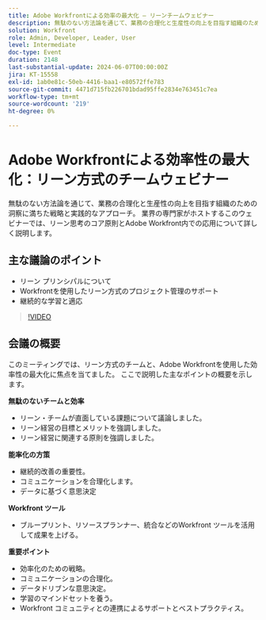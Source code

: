 ```yaml
---
title: Adobe Workfrontによる効率の最大化 – リーンチームウェビナー
description: 無駄のない方法論を通じて、業務の合理化と生産性の向上を目指す組織のための洞察に満ちた戦略と実践的なアプローチ。 業界の専門家がホストするこのウェビナーでは、リーン思考のコア原則とAdobe Workfront内での応用について詳しく説明します。主な論点 – リーン原理の理解​Workfrontを使用したリーンプロジェクト管理のサポート継続的な学習と適応
solution: Workfront
role: Admin, Developer, Leader, User
level: Intermediate
doc-type: Event
duration: 2148
last-substantial-update: 2024-06-07T00:00:00Z
jira: KT-15558
exl-id: 1ab0e81c-50eb-4416-baa1-e80572ffe783
source-git-commit: 4471d715fb226701bdad95ffe2834e763451c7ea
workflow-type: tm+mt
source-wordcount: '219'
ht-degree: 0%

---
```


# Adobe Workfrontによる効率性の最大化：リーン方式のチームウェビナー

無駄のない方法論を通じて、業務の合理化と生産性の向上を目指す組織のための洞察に満ちた戦略と実践的なアプローチ。 業界の専門家がホストするこのウェビナーでは、リーン思考のコア原則とAdobe Workfront内での応用について詳しく説明します。

## 主な議論のポイント

* リーン プリンシパルについて
* Workfrontを使用したリーン方式のプロジェクト管理のサポート
* 継続的な学習と適応

>[!VIDEO](https://video.tv.adobe.com/v/3429287/?learn=on)

## 会議の概要

このミーティングでは、リーン方式のチームと、Adobe Workfrontを使用した効率性の最大化に焦点を当てました。 ここで説明した主なポイントの概要を示します。

**無駄のないチームと効率**

* リーン・チームが直面している課題について議論しました。
* リーン経営の目標とメリットを強調しました。
* リーン経営に関連する原則を強調しました。

**能率化の方策**

* 継続的改善の重要性。
* コミュニケーションを合理化します。
* データに基づく意思決定

**Workfront ツール**

* ブループリント、リソースプランナー、統合などのWorkfront ツールを活用して成果を上げる。

**重要ポイント**

* 効率化のための戦略。
* コミュニケーションの合理化。
* データドリブンな意思決定。
* 学習のマインドセットを養う。
* Workfront コミュニティとの連携によるサポートとベストプラクティス。
